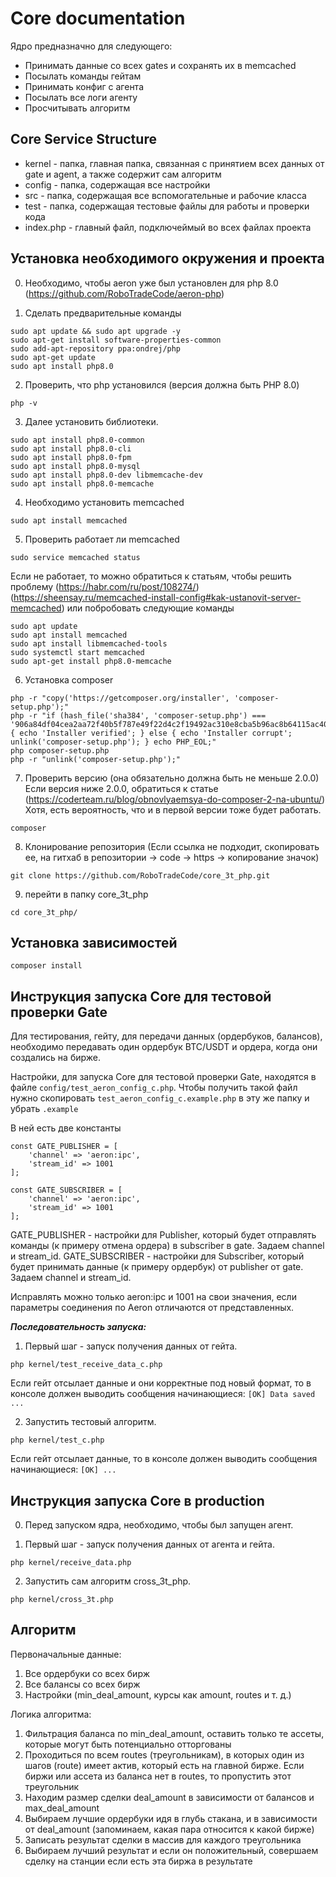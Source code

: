 # Core documentation
Ядро предназначно для следующего:
- Принимать данные со всех gates и сохранять их в memcached
- Посылать команды гейтам
- Принимать конфиг с агента
- Посылать все логи агенту
- Просчитывать алгоритм

## Core Service Structure
- kernel - папка, главная папка, связанная с принятием всех данных от gate и agent, а также содержит сам алгоритм
- config - папка, содержащая все настройки
- src - папка, содержащая все вспомогательные и рабочие класса
- test - папка, содержащая тестовые файлы для работы и проверки кода
- index.php - главный файл, подключеймый во всех файлах проекта

## Установка необходимого окружения и проекта
0. Необходимо, чтобы aeron уже был установлен для php 8.0
(https://github.com/RoboTradeCode/aeron-php)


1. Сделать предварительные команды
```shell
sudo apt update && sudo apt upgrade -y
sudo apt-get install software-properties-common
sudo add-apt-repository ppa:ondrej/php
sudo apt-get update
sudo apt install php8.0
```

2. Проверить, что php установился (версия должна быть PHP 8.0)
```shell
php -v
```

3. Далее установить библиотеки.
```shell
sudo apt install php8.0-common
sudo apt install php8.0-cli
sudo apt install php8.0-fpm
sudo apt install php8.0-mysql
sudo apt install php8.0-dev libmemcache-dev
sudo apt install php8.0-memcache
```

4. Необходимо установить memcached
```shell
sudo apt install memcached
```

5. Проверить работает ли memcached 
```shell
sudo service memcached status
```
Если не работает, то можно обратиться к статьям, чтобы решить проблему
(https://habr.com/ru/post/108274/)
(https://sheensay.ru/memcached-install-config#kak-ustanovit-server-memcached)
или побробовать следующие команды
```shell
sudo apt update
sudo apt install memcached
sudo apt install libmemcached-tools
sudo systemctl start memcached
sudo apt-get install php8.0-memcache
```

6. Установка composer
```shell
php -r "copy('https://getcomposer.org/installer', 'composer-setup.php');"
php -r "if (hash_file('sha384', 'composer-setup.php') === '906a84df04cea2aa72f40b5f787e49f22d4c2f19492ac310e8cba5b96ac8b64115ac402c8cd292b8a03482574915d1a8') { echo 'Installer verified'; } else { echo 'Installer corrupt'; unlink('composer-setup.php'); } echo PHP_EOL;"
php composer-setup.php
php -r "unlink('composer-setup.php');"
```

7. Проверить версию (она обязательно должна быть не меньше 2.0.0)
Если версия ниже 2.0.0, обратиться к статье (https://coderteam.ru/blog/obnovlyaemsya-do-composer-2-na-ubuntu/)
Хотя, есть вероятность, что и в первой версии тоже будет работать.
```shell
composer
```

8. Клонирование репозитория (Если ссылка не подходит, скопировать ее, на гитхаб в репозитории -> code -> https -> копирование значок)
```shell
git clone https://github.com/RoboTradeCode/core_3t_php.git
```

9. перейти в папку core_3t_php
```shell
cd core_3t_php/
```

## Установка зависимостей
```shell
composer install
```

## Инструкция запуска Core для тестовой проверки Gate
Для тестирования, гейту, для передачи данных (ордербуков, балансов), необходимо передавать один ордербук BTC/USDT и ордера, когда они создались на бирже.

Настройки, для запуска Core для тестовой проверки Gate, находятся в файле ```config/test_aeron_config_c.php```.
Чтобы получить такой файл нужно скопировать ```test_aeron_config_c.example.php``` в эту же папку и убрать ```.example```

В ней есть две константы
```shell
const GATE_PUBLISHER = [
    'channel' => 'aeron:ipc',
    'stream_id' => 1001
];

const GATE_SUBSCRIBER = [
    'channel' => 'aeron:ipc',
    'stream_id' => 1001
];
```
GATE_PUBLISHER - настройки для Publisher, который будет отправлять команды (к примеру отмена ордера) в subscriber в gate. Задаем channel и stream_id.
GATE_SUBSCRIBER - настройки для Subscriber, который будет принимать данные (к примеру ордербук) от publisher от gate. Задаем channel и stream_id.

Исправлять можно только aeron:ipc и 1001 на свои значения, если параметры соединения по Aeron отличаются от представленных.

_**Последовательность запуска:**_

1. Первый шаг - запуск получения данных от гейта.
```shell
php kernel/test_receive_data_c.php
```
Если гейт отсылает данные и они корректные под новый формат, то в консоле должен выводить сообщения начинающиеся: ```[OK] Data saved ...```

2. Запустить тестовый алгоритм.
```shell
php kernel/test_c.php
```
Если гейт отсылает данные, то в консоле должен выводить сообщения начинающиеся: ```[OK] ...```



## Инструкция запуска Core в production
0. Перед запуском ядра, необходимо, чтобы был запущен агент.

1. Первый шаг - запуск получения данных от агента и гейта.
```shell
php kernel/receive_data.php
```

2. Запустить сам алгоритм cross_3t_php.
```shell
php kernel/cross_3t.php
```

## Алгоритм
Первоначальные данные:
1) Все ордербуки со всех бирж
2) Все балансы со всех бирж
3) Настройки (min_deal_amount, курсы как amount, routes и т. д.)

Логика алгоритма:
1) Фильтрация баланса по min_deal_amount, оставить только те ассеты, которые могут быть потенциально отторгованы
2) Проходиться по всем routes (треугольникам), в которых один из шагов (route) имеет актив, который есть на главной бирже. Если биржи или ассета из баланса нет в routes, то пропустить этот треугольник
3) Находим размер сделки deal_amount в зависимости от балансов и max_deal_amount
4) Выбираем лучшие ордербуки идя в глубь стакана, и в зависимости от deal_amount (запоминаем, какая пара относится к какой бирже)
5) Записать результат сделки в массив для каждого треугольника
6) Выбираем лучший результат и если он положительный, совершаем сделку на станции если есть эта биржа в результате
